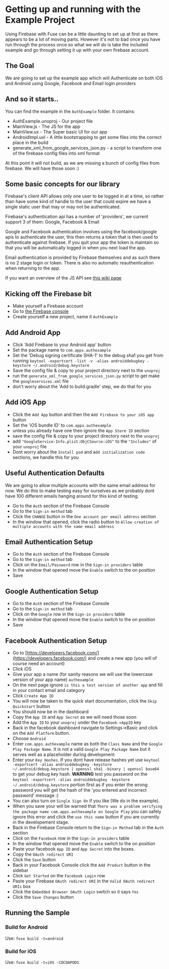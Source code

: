 # Getting up and running with the Example Project

Using Firebase with Fuse can be a little daunting to set up at first as there appears to be a lot of moving parts. However it's not to bad once you have run through the process once so what we will do is take the included example and go through setting it up with your own firebase account.

## The Goal

We are going to set up the example app which will Authenticate on both iOS and Android using Google, Facebook and Email login providers

## And so it starts..

You can find the example in the `AuthExample` folder. It contains:

- AuthExample.unoproj - Our project file
- MainView.js - The JS for the app
- MainView.ux - The Super basic UI for our app
- AndroidImpl.uxl - A little bootstrapping to get some files into the correct place in the build
- generate_xml_from_google_services_json.py - a script to transform one of the firebase config files into xml format

At this point it will not build, as we are missing a bunch of config files from firebase. We will have those soon :)

## Some basic concepts for our library

Firebase's client API allows only one user to be logged in at a time, so rather than have some kind of handle to the user that could expire we have a single static user that may or may not be authenticated.

Firebase's authentication api has a number of 'providers', we current support 3 of them: Google, Facebook & Email

Google and Facebook authentication involves using the facebook/google apis to authenticate the user, this then returns a token that is then used to authenticate against firebase. If you quit your app the token is maintain so that you will be automatically logged in when you next load the app.

Email authentication is provided by Firebase themselves and as such there is no 2 stage login or token. There is also no automatic reauthentication when returning to the app.

If you want an overview of the JS API see [this wiki page](https://github.com/cbaggers/Fuse.Firebase/wiki/Javascript-API)


## Kicking off the Firebase bit

- Make yourself a Firebase account
- Go to [the Firebase console](https://console.firebase.google.com/)
- Create yourself a new project, name it `AuthExample`

## Add Android App

- Click 'Add Firebase to your Android app' button
- Set the package name to `com.apps.authexample`
- Set the 'Debug signing certificate SHA-1' to the debug sha1 you get from running `keytool -exportcert -list -v -alias androiddebugkey -keystore ~/.android/debug.keystore`
- Save the config file & copy to your project directory next to the `unoproj`
- run the `generate_xml_from_google_services_json.py` script to get make the `googleservices.xml` file
- don't worry about the 'Add to build.gradle' step, we do that for you

## Add iOS App

- Click the `Add App` button and then the `Add Firebase to your iOS app` button
- Set the 'iOS bundle ID' to `com.apps.authexample`
- unless you already have one then ignore the `App Store ID` section
- save the config file & copy to your project directory next to the `unoproj`
- add `"GoogleService-Info.plist:ObjCSource:iOS"` to the `"Includes"` of your `unoproj` file
- Dont worry about the `Install pod` and `Add initialization code` sections, we handle this for you

## Useful Authentication Defaults

We are going to allow multiple accounts with the same email address for now. We do this to make testing easy for ourselves as we probably dont have 100 different emails hanging around for this kind of testing.

- Go to the `Auth` section of the Firebase Console
- Go to the `Sign-in method` tab
- Click the `CHANGE` button in the `One account per email address` section
- In the window that opened, click the radio button to `Allow creation of multiple accounts with the same email address`

## Email Authentication Setup

- Go to the `Auth` section of the Firebase Console
- Go to the `Sign-in method` tab
- Click on the `Email/Password` row in the `Sign-in providers` table
- In the window that opened move the `Enable` switch to the on position
- Save


## Google Authentication Setup

- Go to the `Auth` section of the Firebase Console
- Go to the `Sign-in method` tab
- Click on the `Google` row in the `Sign-in providers` table
- In the window that opened move the `Enable` switch to the on position
- Save

## Facebook Authentication Setup
- Go to [https://developers.facebook.com/](https://developers.facebook.com/) and create a new app (you will of course need an account)
- Click iOS
- Give your app a name (for sanity reasons we will use the lowercase version of your app name) `authexample`
- On the next page ignore `is this a test version of another app` and fill in your contact email and category
- Click `Create App ID`
- You will now be taken to the quick start documentation, click the `Skip Quickstart` button
- You should now be in the dashboard
- Copy the `App ID` and `App Secret` as we will need those soon
- Add the `App ID` to your `unoproj` under the `Facebook->AppID` key
- Back in the facebook dashboard navigate to Settings->Basic and click on the `Add Platform` button.
- Choose `Android`
- Enter `com.apps.authexample` name as both the `Class Name` and the `Google Play Package Name`. It is not a valid `Google Play Package Name` but it serves well as a placeholder during development
- Enter your `Key Hashes`. If you dont have release hashes yet use `keytool -exportcert -alias androiddebugkey -keystore ~/.android/debug.keystore | openssl sha1 -binary | openssl base64` to get your debug key hash. **WARNING** test you password on the `keytool -exportcert -alias androiddebugkey -keystore ~/.android/debug.keystore` portion first as if you enter the wrong password you will get the hash of the 'you entered and incorrect password' message :)
- You can also turn on `Single Sign On` if you like (We do in the example).
- When you save your will be warned that `There was a problem verifying the package name com.apps.authexample on Google Play` you can safely ignore this error and click the `use this name` button if you are currently in the developement stage.
- Back in the Firebase Console return to the `Sign-in Method` tab in the `Auth` section
- Click on the `Facebook` row in the `Sign-in providers` table
- In the window that opened move the `Enable` switch to the on position
- Paste your facebook `App ID` and `App Secret` into the boxes.
- Copy the `OAuth redirect URI`
- Click the `Save` button
- Back in your Facebook Console click the `Add Product` button in the sidebar
- Click `Get Started` on the `Facebook Login` row
- Paste your Firebase `OAuth redirect URI` in the `Valid OAuth redirect URIs` box
- Click the `Embedded Browser OAuth Login` switch so it says `Yes`
- Click the `Save Changes` button

## Running the Sample

### Build for Android

Use: `fuse build -t=android`

### Build for iOS

Use: `fuse build -t=iOS -COCOAPODS`
